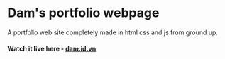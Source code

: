 # Dam's portfolio webpage

A portfolio web site completely made in html css and js from ground up.

#### Watch it live here - [dam.id.vn](https://dam.id.vn/)

<br>
